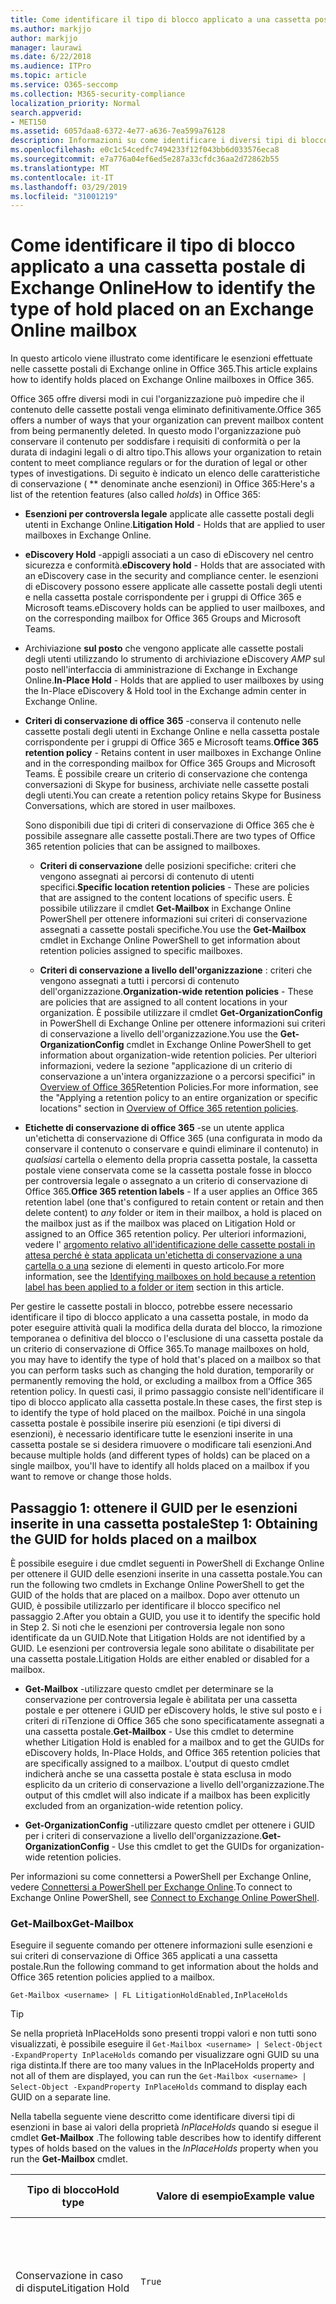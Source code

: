 ```yaml
---
title: Come identificare il tipo di blocco applicato a una cassetta postale di Exchange Online
ms.author: markjjo
author: markjjo
manager: laurawi
ms.date: 6/22/2018
ms.audience: ITPro
ms.topic: article
ms.service: O365-seccomp
ms.collection: M365-security-compliance
localization_priority: Normal
search.appverid:
- MET150
ms.assetid: 6057daa8-6372-4e77-a636-7ea599a76128
description: Informazioni su come identificare i diversi tipi di blocco che è possibile inserire in una cassetta postale di Office 365. Questi tipi di esenzioni includono il blocco per controversia legale, eDiscovery holds e i criteri di conservazione di Office 365. È anche possibile determinare se un utente è stato escluso da un criterio di conservazione a livello di organizzazione
ms.openlocfilehash: e0c1c54cedfc7494233f12f043bb6d033576eca8
ms.sourcegitcommit: e7a776a04ef6ed5e287a33cfdc36aa2d72862b55
ms.translationtype: MT
ms.contentlocale: it-IT
ms.lasthandoff: 03/29/2019
ms.locfileid: "31001219"
---
```

# <a name="how-to-identify-the-type-of-hold-placed-on-an-exchange-online-mailbox"></a><span data-ttu-id="5f799-105">Come identificare il tipo di blocco applicato a una cassetta postale di Exchange Online</span><span class="sxs-lookup"><span data-stu-id="5f799-105">How to identify the type of hold placed on an Exchange Online mailbox</span></span>

<span data-ttu-id="5f799-106">In questo articolo viene illustrato come identificare le esenzioni effettuate nelle cassette postali di Exchange online in Office 365.</span><span class="sxs-lookup"><span data-stu-id="5f799-106">This article explains how to identify holds placed on Exchange Online mailboxes in Office 365.</span></span>

<span data-ttu-id="5f799-107">Office 365 offre diversi modi in cui l'organizzazione può impedire che il contenuto delle cassette postali venga eliminato definitivamente.</span><span class="sxs-lookup"><span data-stu-id="5f799-107">Office 365 offers a number of ways that your organization can prevent mailbox content from being permanently deleted.</span></span> <span data-ttu-id="5f799-108">In questo modo l'organizzazione può conservare il contenuto per soddisfare i requisiti di conformità o per la durata di indagini legali o di altro tipo.</span><span class="sxs-lookup"><span data-stu-id="5f799-108">This allows your organization to retain content to meet compliance regulars or for the duration of legal or other types of investigations.</span></span> <span data-ttu-id="5f799-109">Di seguito è indicato un elenco delle caratteristiche di conservazione ( \*\* denominate anche esenzioni) in Office 365:</span><span class="sxs-lookup"><span data-stu-id="5f799-109">Here's a list of the retention features (also called *holds*) in Office 365:</span></span>

- <span data-ttu-id="5f799-110">**Esenzioni per controversIa legale** applicate alle cassette postali degli utenti in Exchange Online.</span><span class="sxs-lookup"><span data-stu-id="5f799-110">**Litigation Hold** - Holds that are applied to user mailboxes in Exchange Online.</span></span>

- <span data-ttu-id="5f799-111">**eDiscovery Hold** -appigli associati a un caso di eDiscovery nel centro sicurezza e conformità.</span><span class="sxs-lookup"><span data-stu-id="5f799-111">**eDiscovery hold** - Holds that are associated with an eDiscovery case in the security and compliance center.</span></span> <span data-ttu-id="5f799-112">le esenzioni di eDiscovery possono essere applicate alle cassette postali degli utenti e nella cassetta postale corrispondente per i gruppi di Office 365 e Microsoft teams.</span><span class="sxs-lookup"><span data-stu-id="5f799-112">eDiscovery holds can be applied to user mailboxes, and on the corresponding mailbox for Office 365 Groups and Microsoft Teams.</span></span>

- <span data-ttu-id="5f799-113">Archiviazione **sul posto** che vengono applicate alle cassette postali degli utenti utilizzando lo strumento di archiviazione eDiscovery _AMP_ sul posto nell'interfaccia di amministrazione di Exchange in Exchange Online.</span><span class="sxs-lookup"><span data-stu-id="5f799-113">**In-Place Hold** - Holds that are applied to user mailboxes by using the In-Place eDiscovery & Hold tool in the Exchange admin center in Exchange Online.</span></span>

- <span data-ttu-id="5f799-114">**Criteri di conservazione di office 365** -conserva il contenuto nelle cassette postali degli utenti in Exchange Online e nella cassetta postale corrispondente per i gruppi di Office 365 e Microsoft teams.</span><span class="sxs-lookup"><span data-stu-id="5f799-114">**Office 365 retention policy** - Retains content in user mailboxes in Exchange Online and in the corresponding mailbox for Office 365 Groups and Microsoft Teams.</span></span> <span data-ttu-id="5f799-115">È possibile creare un criterio di conservazione che contenga conversazioni di Skype for business, archiviate nelle cassette postali degli utenti.</span><span class="sxs-lookup"><span data-stu-id="5f799-115">You can create a retention policy retains Skype for Business Conversations, which are stored in user mailboxes.</span></span>

  <span data-ttu-id="5f799-116">Sono disponibili due tipi di criteri di conservazione di Office 365 che è possibile assegnare alle cassette postali.</span><span class="sxs-lookup"><span data-stu-id="5f799-116">There are two types of Office 365 retention policies that can be assigned to mailboxes.</span></span>

    - <span data-ttu-id="5f799-117">**Criteri di conservazione** delle posizioni specifiche: criteri che vengono assegnati ai percorsi di contenuto di utenti specifici.</span><span class="sxs-lookup"><span data-stu-id="5f799-117">**Specific location retention policies** - These are policies that are assigned to the content locations of specific users.</span></span> <span data-ttu-id="5f799-118">È possibile utilizzare il cmdlet **Get-Mailbox** in Exchange Online PowerShell per ottenere informazioni sui criteri di conservazione assegnati a cassette postali specifiche.</span><span class="sxs-lookup"><span data-stu-id="5f799-118">You use the **Get-Mailbox** cmdlet in Exchange Online PowerShell to get information about retention policies assigned to specific mailboxes.</span></span>

    - <span data-ttu-id="5f799-119">**Criteri di conservazione a livello dell'organizzazione** : criteri che vengono assegnati a tutti i percorsi di contenuto dell'organizzazione.</span><span class="sxs-lookup"><span data-stu-id="5f799-119">**Organization-wide retention policies** - These are policies that are assigned to all content locations in your organization.</span></span> <span data-ttu-id="5f799-120">È possibile utilizzare il cmdlet **Get-OrganizationConfig** in PowerShell di Exchange Online per ottenere informazioni sui criteri di conservazione a livello dell'organizzazione.</span><span class="sxs-lookup"><span data-stu-id="5f799-120">You use the **Get-OrganizationConfig** cmdlet in Exchange Online PowerShell to get information about organization-wide retention policies.</span></span>
  <span data-ttu-id="5f799-121">Per ulteriori informazioni, vedere la sezione "applicazione di un criterio di conservazione a un'intera organizzazione o a percorsi specifici" in [Overview of Office 365](retention-policies.md#applying-a-retention-policy-to-an-entire-organization-or-specific-locations)Retention Policies.</span><span class="sxs-lookup"><span data-stu-id="5f799-121">For more information, see the "Applying a retention policy to an entire organization or specific locations" section in [Overview of Office 365 retention policies](retention-policies.md#applying-a-retention-policy-to-an-entire-organization-or-specific-locations).</span></span>

- <span data-ttu-id="5f799-122">**Etichette di conservazione di office 365** -se un utente applica un'etichetta di conservazione di Office 365 (una configurata in modo da conservare il contenuto o conservare e quindi eliminare il contenuto) in *qualsiasi* cartella o elemento della propria cassetta postale, la cassetta postale viene conservata come se la cassetta postale fosse in blocco per controversia legale o assegnato a un criterio di conservazione di Office 365.</span><span class="sxs-lookup"><span data-stu-id="5f799-122">**Office 365 retention labels** - If a user applies an Office 365 retention label (one that's configured to retain content or retain and then delete content) to *any* folder or item in their mailbox, a hold is placed on the mailbox just as if the mailbox was placed on Litigation Hold or assigned to an Office 365 retention policy.</span></span> <span data-ttu-id="5f799-123">Per ulteriori informazioni, vedere l' [argomento relativo all'identificazione delle cassette postali in attesa perché è stata applicata un'etichetta di conservazione a una cartella o a una](#identifying-mailboxes-on-hold-because-a-retention-label-has-been-applied-to-a-folder-or-item) sezione di elementi in questo articolo.</span><span class="sxs-lookup"><span data-stu-id="5f799-123">For more information, see the [Identifying mailboxes on hold because a retention label has been applied to a folder or item](#identifying-mailboxes-on-hold-because-a-retention-label-has-been-applied-to-a-folder-or-item) section in this article.</span></span>

<span data-ttu-id="5f799-124">Per gestire le cassette postali in blocco, potrebbe essere necessario identificare il tipo di blocco applicato a una cassetta postale, in modo da poter eseguire attività quali la modifica della durata del blocco, la rimozione temporanea o definitiva del blocco o l'esclusione di una cassetta postale da un criterio di conservazione di Office 365.</span><span class="sxs-lookup"><span data-stu-id="5f799-124">To manage mailboxes on hold, you may have to identify the type of hold that's placed on a mailbox so that you can perform tasks such as changing the hold duration, temporarily or permanently removing the hold, or excluding a mailbox from a Office 365 retention policy.</span></span> <span data-ttu-id="5f799-125">In questi casi, il primo passaggio consiste nell'identificare il tipo di blocco applicato alla cassetta postale.</span><span class="sxs-lookup"><span data-stu-id="5f799-125">In these cases, the first step is to identify the type of hold placed on the mailbox.</span></span> <span data-ttu-id="5f799-126">Poiché in una singola cassetta postale è possibile inserire più esenzioni (e tipi diversi di esenzioni), è necessario identificare tutte le esenzioni inserite in una cassetta postale se si desidera rimuovere o modificare tali esenzioni.</span><span class="sxs-lookup"><span data-stu-id="5f799-126">And because multiple holds (and different types of holds) can be placed on a single mailbox, you'll have to identify all holds placed on a mailbox if you want to remove or change those holds.</span></span>

## <a name="step-1-obtaining-the-guid-for-holds-placed-on-a-mailbox"></a><span data-ttu-id="5f799-127">Passaggio 1: ottenere il GUID per le esenzioni inserite in una cassetta postale</span><span class="sxs-lookup"><span data-stu-id="5f799-127">Step 1: Obtaining the GUID for holds placed on a mailbox</span></span>

<span data-ttu-id="5f799-128">È possibile eseguire i due cmdlet seguenti in PowerShell di Exchange Online per ottenere il GUID delle esenzioni inserite in una cassetta postale.</span><span class="sxs-lookup"><span data-stu-id="5f799-128">You can run the following two cmdlets in Exchange Online PowerShell to get the GUID of the holds that are placed on a mailbox.</span></span> <span data-ttu-id="5f799-129">Dopo aver ottenuto un GUID, è possibile utilizzarlo per identificare il blocco specifico nel passaggio 2.</span><span class="sxs-lookup"><span data-stu-id="5f799-129">After you obtain a GUID, you use it to identify the specific hold in Step 2.</span></span> <span data-ttu-id="5f799-130">Si noti che le esenzioni per controversia legale non sono identificate da un GUID.</span><span class="sxs-lookup"><span data-stu-id="5f799-130">Note that Litigation Holds are not identified by a GUID.</span></span> <span data-ttu-id="5f799-131">Le esenzioni per controversia legale sono abilitate o disabilitate per una cassetta postale.</span><span class="sxs-lookup"><span data-stu-id="5f799-131">Litigation Holds are either enabled or disabled for a mailbox.</span></span>

- <span data-ttu-id="5f799-132">**Get-Mailbox** -utilizzare questo cmdlet per determinare se la conservazione per controversia legale è abilitata per una cassetta postale e per ottenere i GUID per eDiscovery holds, le stive sul posto e i criteri di riTenzione di Office 365 che sono specificatamente assegnati a una cassetta postale.</span><span class="sxs-lookup"><span data-stu-id="5f799-132">**Get-Mailbox** - Use this cmdlet to determine whether Litigation Hold is enabled for a mailbox and to get the GUIDs for eDiscovery holds, In-Place Holds, and Office 365 retention policies that are specifically assigned to a mailbox.</span></span> <span data-ttu-id="5f799-133">L'output di questo cmdlet indicherà anche se una cassetta postale è stata esclusa in modo esplicito da un criterio di conservazione a livello dell'organizzazione.</span><span class="sxs-lookup"><span data-stu-id="5f799-133">The output of this cmdlet will also indicate if a mailbox has been explicitly excluded from an organization-wide retention policy.</span></span>

- <span data-ttu-id="5f799-134">**Get-OrganizationConfig** -utilizzare questo cmdlet per ottenere i GUID per i criteri di conservazione a livello dell'organizzazione.</span><span class="sxs-lookup"><span data-stu-id="5f799-134">**Get-OrganizationConfig** - Use this cmdlet to get the GUIDs for organization-wide retention policies.</span></span>

<span data-ttu-id="5f799-135">Per informazioni su come connettersi a PowerShell per Exchange Online, vedere [Connettersi a PowerShell per Exchange Online](https://docs.microsoft.com/powershell/exchange/exchange-online/connect-to-exchange-online-powershell/connect-to-exchange-online-powershell?view=exchange-ps).</span><span class="sxs-lookup"><span data-stu-id="5f799-135">To connect to Exchange Online PowerShell, see [Connect to Exchange Online PowerShell](https://docs.microsoft.com/powershell/exchange/exchange-online/connect-to-exchange-online-powershell/connect-to-exchange-online-powershell?view=exchange-ps).</span></span>

### <a name="get-mailbox"></a><span data-ttu-id="5f799-136">Get-Mailbox</span><span class="sxs-lookup"><span data-stu-id="5f799-136">Get-Mailbox</span></span>

<span data-ttu-id="5f799-137">Eseguire il seguente comando per ottenere informazioni sulle esenzioni e sui criteri di conservazione di Office 365 applicati a una cassetta postale.</span><span class="sxs-lookup"><span data-stu-id="5f799-137">Run the following command to get information about the holds and Office 365 retention policies applied to a mailbox.</span></span>

```
Get-Mailbox <username> | FL LitigationHoldEnabled,InPlaceHolds
```

> [!TIP]
> <span data-ttu-id="5f799-138">Se nella proprietà InPlaceHolds sono presenti troppi valori e non tutti sono visualizzati, è possibile eseguire il `Get-Mailbox <username> | Select-Object -ExpandProperty InPlaceHolds` comando per visualizzare ogni GUID su una riga distinta.</span><span class="sxs-lookup"><span data-stu-id="5f799-138">If there are too many values in the InPlaceHolds property and not all of them are displayed, you can run the `Get-Mailbox <username> | Select-Object -ExpandProperty InPlaceHolds` command to display each GUID on a separate line.</span></span>

<span data-ttu-id="5f799-139">Nella tabella seguente viene descritto come identificare diversi tipi di esenzioni in base ai valori della proprietà *InPlaceHolds* quando si esegue il cmdlet **Get-Mailbox** .</span><span class="sxs-lookup"><span data-stu-id="5f799-139">The following table describes how to identify different types of holds based on the values in the *InPlaceHolds* property when you run the **Get-Mailbox** cmdlet.</span></span>


|<span data-ttu-id="5f799-140">Tipo di blocco</span><span class="sxs-lookup"><span data-stu-id="5f799-140">Hold type</span></span>  |<span data-ttu-id="5f799-141">Valore di esempio</span><span class="sxs-lookup"><span data-stu-id="5f799-141">Example value</span></span>  |<span data-ttu-id="5f799-142">Come identificare il blocco</span><span class="sxs-lookup"><span data-stu-id="5f799-142">How to identify the hold</span></span>  |
|---------|---------|---------|
|<span data-ttu-id="5f799-143">Conservazione in caso di dispute</span><span class="sxs-lookup"><span data-stu-id="5f799-143">Litigation Hold</span></span>     |    `True`     |     <span data-ttu-id="5f799-144">Il blocco per controversia legale è abilitato per una \*\* cassetta postale se la proprietà `True`LitigationHoldEnabled è impostata su.</span><span class="sxs-lookup"><span data-stu-id="5f799-144">Litigation Hold is enabled for a mailbox if the *LitigationHoldEnabled* property is set to `True`.</span></span>    |
|<span data-ttu-id="5f799-145">eDiscovery Hold</span><span class="sxs-lookup"><span data-stu-id="5f799-145">eDiscovery hold</span></span>     |  `UniH7d895d48-7e23-4a8d-8346-533c3beac15d`       |   <span data-ttu-id="5f799-146">La *Proprietà InPlaceHolds* contiene il GUID di qualsiasi blocco associato a un caso di eDiscovery nel centro sicurezza e conformità.</span><span class="sxs-lookup"><span data-stu-id="5f799-146">The *InPlaceHolds property* contains the GUID of any hold associated with an eDiscovery case in the security and compliance center.</span></span> <span data-ttu-id="5f799-147">Si può dire che si tratta di un blocco eDiscovery perché il GUID inizia `UniH` con il prefisso (che denota una conservazione unitaria).</span><span class="sxs-lookup"><span data-stu-id="5f799-147">You can tell this is an eDiscovery hold because the GUID starts with the `UniH` prefix (which denotes a Unified Hold).</span></span>      |
|<span data-ttu-id="5f799-148">Blocco sul posto</span><span class="sxs-lookup"><span data-stu-id="5f799-148">In-Place Hold</span></span>     |     `c0ba3ce811b6432a8751430937152491` <br/> <span data-ttu-id="5f799-149">oppure</span><span class="sxs-lookup"><span data-stu-id="5f799-149">or</span></span> <br/> `cld9c0a984ca74b457fbe4504bf7d3e00de`  |     <span data-ttu-id="5f799-150">La proprietà *InPlaceHolds* contiene il GUID del blocco sul posto applicato alla cassetta postale.</span><span class="sxs-lookup"><span data-stu-id="5f799-150">The *InPlaceHolds* property contains the GUID of the In-Place Hold that's placed on the mailbox.</span></span> <span data-ttu-id="5f799-151">Si può dire che si tratta di un blocco sul posto, perché il GUID non inizia con un prefisso o inizia con il `cld` prefisso.</span><span class="sxs-lookup"><span data-stu-id="5f799-151">You can tell this is an In-Place Hold because the GUID either doesn't start with a prefix or it starts with the `cld` prefix.</span></span>     |
|<span data-ttu-id="5f799-152">Criteri di conservazione di Office 365 applicati specificamente alla cassetta postale</span><span class="sxs-lookup"><span data-stu-id="5f799-152">Office 365 retention policy specifically applied to the mailbox</span></span>     |    `mbxcdbbb86ce60342489bff371876e7f224:1` <br/> <span data-ttu-id="5f799-153">oppure</span><span class="sxs-lookup"><span data-stu-id="5f799-153">or</span></span> <br/> `skp127d7cf1076947929bf136b7a2a8c36f:3`     |     <span data-ttu-id="5f799-154">La proprietà InPlaceHolds contiene GUID di tutti i criteri di conservazione delle posizioni specifici applicati alla cassetta postale.</span><span class="sxs-lookup"><span data-stu-id="5f799-154">The InPlaceHolds property contains GUIDs of any specific location retention policy that's applied to the mailbox.</span></span> <span data-ttu-id="5f799-155">È possibile identificare i criteri di conservazione perché il GUID inizia `mbx` con il `skp` prefisso o.</span><span class="sxs-lookup"><span data-stu-id="5f799-155">You can identify retention policies because the GUID starts with the `mbx` or the `skp` prefix.</span></span> <span data-ttu-id="5f799-156">Il `skp` prefisso indica che il criterio di conservazione viene applicato alle conversazioni di Skype for business nella cassetta postale dell'utente.</span><span class="sxs-lookup"><span data-stu-id="5f799-156">The `skp` prefix indicates that the retention policy is applied to Skype for Business conversations in the user's mailbox.</span></span>    |
|<span data-ttu-id="5f799-157">Escluso da un criterio di conservazione di Office 365 a livello di organizzazione</span><span class="sxs-lookup"><span data-stu-id="5f799-157">Excluded from an organization-wide Office 365 retention policy</span></span>     |   `-mbxe9b52bf7ab3b46a286308ecb29624696`      |     <span data-ttu-id="5f799-158">Se una cassetta postale è esclusa da un criterio di conservazione di Office 365 a livello di organizzazione, il GUID del criterio di conservazione a cui viene esclusa la cassetta postale viene visualizzato nella `-mbx` proprietà InPlaceHolds ed è identificato dal prefisso.</span><span class="sxs-lookup"><span data-stu-id="5f799-158">If a mailbox is excluded from an organization-wide Office 365 retention policy, the GUID for the retention policy the mailbox is excluded from is displayed in the InPlaceHolds property and is identified by the `-mbx` prefix.</span></span>    |

### <a name="get-organizationconfig"></a><span data-ttu-id="5f799-159">Get-OrganizationConfig</span><span class="sxs-lookup"><span data-stu-id="5f799-159">Get-OrganizationConfig</span></span>
<span data-ttu-id="5f799-160">Se la proprietà *InPlaceHolds* è vuota quando si esegue il cmdlet **Get-Mailbox** , è possibile che siano ancora presenti uno o più criteri di conservazione di Office 365 a livello di organizzazione applicati alla cassetta postale.</span><span class="sxs-lookup"><span data-stu-id="5f799-160">If the *InPlaceHolds* property is empty when you run the **Get-Mailbox** cmdlet, there still may be one or more organization-wide Office 365 retention policies applied to the mailbox.</span></span> <span data-ttu-id="5f799-161">Eseguire il seguente comando in PowerShell di Exchange Online per ottenere un elenco di GUID per i criteri di conservazione di Office 365 a livello di organizzazione.</span><span class="sxs-lookup"><span data-stu-id="5f799-161">Run the following command in Exchange Online PowerShell to get a list of GUIDs for organization-wide Office 365 retention policies.</span></span>

```
Get-OrganizationConfig | FL InPlaceHolds
```

> [!TIP]
> <span data-ttu-id="5f799-162">Se nella proprietà InPlaceHolds sono presenti troppi valori e non tutti sono visualizzati, è possibile eseguire il `Get-OrganizationConfig | Select-Object -ExpandProperty InPlaceHolds` comando per visualizzare ogni GUID su una riga distinta.</span><span class="sxs-lookup"><span data-stu-id="5f799-162">If there are too many values in the InPlaceHolds property and not all of them are displayed, you can run the `Get-OrganizationConfig | Select-Object -ExpandProperty InPlaceHolds` command to display each GUID on a separate line.</span></span>

<span data-ttu-id="5f799-163">Nella tabella seguente vengono descritti i diversi tipi di esenzioni a livello di organizzazione e viene descritto come identificare ogni tipo in base ai GUID contenuti nella proprietà *InPlaceHolds* quando si esegue il cmdlet **Get-OrganizationConfig** .</span><span class="sxs-lookup"><span data-stu-id="5f799-163">The following table describes the different types of organization-wide holds and how to identify each type based on the GUIDs contained in *InPlaceHolds* property when you run the **Get-OrganizationConfig** cmdlet.</span></span>


|<span data-ttu-id="5f799-164">Tipo di blocco</span><span class="sxs-lookup"><span data-stu-id="5f799-164">Hold type</span></span>  |<span data-ttu-id="5f799-165">Valore di esempio</span><span class="sxs-lookup"><span data-stu-id="5f799-165">Example value</span></span>  |<span data-ttu-id="5f799-166">Descrizione</span><span class="sxs-lookup"><span data-stu-id="5f799-166">Description</span></span>  |
|---------|---------|---------|
|<span data-ttu-id="5f799-167">Criteri di conservazione di Office 365 applicati alle cassette postali di Exchange, alle cartelle pubbliche di Exchange e alle chat di Teams</span><span class="sxs-lookup"><span data-stu-id="5f799-167">Office 365 retention policies applied to Exchange mailboxes, Exchange public folders, and Teams chats</span></span>    |      `mbx7cfb30345d454ac0a989ab3041051209:2`   |   <span data-ttu-id="5f799-168">I criteri di conservazione a livello di organizzazione applicati alle cassette postali di Exchange, alle cartelle pubbliche di Exchange e alle chat di 1xN in Microsoft teams `mbx` sono identificati da GUID che iniziano con il prefisso.</span><span class="sxs-lookup"><span data-stu-id="5f799-168">Organization-wide retention policies applied to Exchange mailboxes, Exchange public folders, and 1xN chats in Microsoft Teams are identified by GUIDs that start with the `mbx` prefix.</span></span> <span data-ttu-id="5f799-169">Si noti che le chat di 1xN vengono archiviate nella cassetta postale dei singoli partecipanti alla chat.</span><span class="sxs-lookup"><span data-stu-id="5f799-169">Note that 1xN chats are stored in the mailbox of the individual chat participants.</span></span>      |
|<span data-ttu-id="5f799-170">Criteri di conservazione di Office 365 applicati ai messaggi di gruppo di Office 365 e ai gruppi di Team</span><span class="sxs-lookup"><span data-stu-id="5f799-170">Office 365 retention policy applied to Office 365 Groups and Teams channel messages</span></span>     |   `grp1a0a132ee8944501a4bb6a452ec31171:3`      |    <span data-ttu-id="5f799-171">I criteri di conservazione a livello di organizzazione applicati ai gruppi di Office 365 e ai messaggi di canale in Microsoft teams sono identificati da GUID che iniziano con il `grp` prefisso.</span><span class="sxs-lookup"><span data-stu-id="5f799-171">Organization-wide retention policies applied to Office 365 groups and channel messages in Microsoft Teams are identified by GUIDs that start with the `grp` prefix.</span></span> <span data-ttu-id="5f799-172">Si noti che i messaggi di canale vengono archiviati nella cassetta postale di gruppo associata a un team di Microsoft.</span><span class="sxs-lookup"><span data-stu-id="5f799-172">Note that channel messages are stored in the group mailbox that is associated with a Microsoft Team.</span></span>     |

<span data-ttu-id="5f799-173">Per ulteriori informazioni sui criteri di conservazione applicati a Microsoft teams, vedere la sezione "percorso team" [Panoramica dei criteri di conservazione](retention-policies.md#applying-a-retention-policy-to-an-entire-organization-or-specific-locations).</span><span class="sxs-lookup"><span data-stu-id="5f799-173">For more information retention policies applied to Microsoft Teams, see the "Teams location" section [Overview of retention policies](retention-policies.md#applying-a-retention-policy-to-an-entire-organization-or-specific-locations).</span></span>

### <a name="understanding-the-format-of-the-inplaceholds-value-for-retention-policies"></a><span data-ttu-id="5f799-174">Informazioni sul formato del valore InPlaceHolds per i criteri di conservazione</span><span class="sxs-lookup"><span data-stu-id="5f799-174">Understanding the format of the InPlaceHolds value for retention policies</span></span>

<span data-ttu-id="5f799-175">Oltre al prefisso (MBX, SKP o GRP) che identifica un elemento nella proprietà InPlaceHolds come criterio di conservazione di Office 365, il valore contiene anche un suffisso che identifica il tipo di azione di conservazione configurata per il criterio.</span><span class="sxs-lookup"><span data-stu-id="5f799-175">In addition to the prefix (mbx, skp, or grp) that identifies an item in the InPlaceHolds property as an Office 365 retention policy, the value also contains a suffix that identifies the type of retention action that's configured for the policy.</span></span> <span data-ttu-id="5f799-176">Ad esempio, il suffisso Action è evidenziato in grassetto negli esempi seguenti:</span><span class="sxs-lookup"><span data-stu-id="5f799-176">For example, the action suffix is highlighted in bold type in the following examples:</span></span>

   <span data-ttu-id="5f799-177">`skp127d7cf1076947929bf136b7a2a8c36f`**: 1**</span><span class="sxs-lookup"><span data-stu-id="5f799-177">`skp127d7cf1076947929bf136b7a2a8c36f`**:1**</span></span>

   <span data-ttu-id="5f799-178">`mbx7cfb30345d454ac0a989ab3041051209`**: 2**</span><span class="sxs-lookup"><span data-stu-id="5f799-178">`mbx7cfb30345d454ac0a989ab3041051209`**:2**</span></span>

   <span data-ttu-id="5f799-179">`grp1a0a132ee8944501a4bb6a452ec31171`**: 3**</span><span class="sxs-lookup"><span data-stu-id="5f799-179">`grp1a0a132ee8944501a4bb6a452ec31171`**:3**</span></span>

<span data-ttu-id="5f799-180">Nella tabella seguente vengono definite le tre possibili azioni di conservazione:</span><span class="sxs-lookup"><span data-stu-id="5f799-180">The following table defines the three possible retention actions:</span></span>

|<span data-ttu-id="5f799-181">Valore</span><span class="sxs-lookup"><span data-stu-id="5f799-181">Value</span></span>  |<span data-ttu-id="5f799-182">Descrizione</span><span class="sxs-lookup"><span data-stu-id="5f799-182">Description</span></span>  |
|---------|---------|
|<span data-ttu-id="5f799-183">**1**</span><span class="sxs-lookup"><span data-stu-id="5f799-183">**1**</span></span>     | <span data-ttu-id="5f799-184">Indica che il criterio di conservazione è configurato per eliminare gli elementi; il criterio non conserva gli elementi.</span><span class="sxs-lookup"><span data-stu-id="5f799-184">Indicates the retention policy is configured to delete items; the policy doesn't retain items.</span></span>        |
|<span data-ttu-id="5f799-185">**2**</span><span class="sxs-lookup"><span data-stu-id="5f799-185">**2**</span></span>    |    <span data-ttu-id="5f799-186">Indica che il criterio di conservazione è configurato per contenere gli elementi; il criterio non elimina gli elementi dopo la scadenza del periodo di conservazione.</span><span class="sxs-lookup"><span data-stu-id="5f799-186">Indicates the retention policy is configured to hold items; the policy doesn't delete items after the retention period expires.</span></span>     |
|<span data-ttu-id="5f799-187">**3**</span><span class="sxs-lookup"><span data-stu-id="5f799-187">**3**</span></span>     |   <span data-ttu-id="5f799-188">Indica che il criterio di conservazione è configurato per contenere gli elementi e quindi eliminarli dopo la scadenza del periodo di conservazione.</span><span class="sxs-lookup"><span data-stu-id="5f799-188">Indicates the retention policy is configured to hold items and then delete them after the retention period expires.</span></span>      |

<span data-ttu-id="5f799-189">Per ulteriori informazioni sulle azioni di conservazione, vedere la sezione "conservazione del contenuto per un periodo di tempo specifico" in [Overview of](retention-policies.md#retaining-content-for-a-specific-period-of-time)Retention Policies.</span><span class="sxs-lookup"><span data-stu-id="5f799-189">For more information about retention actions, see the "Retaining content for a specific period of time" section in [Overview of retention policies](retention-policies.md#retaining-content-for-a-specific-period-of-time).</span></span>
   
## <a name="step-2-using-the-guid-to-identify-the-hold"></a><span data-ttu-id="5f799-190">Passaggio 2: utilizzo del GUID per identificare il blocco</span><span class="sxs-lookup"><span data-stu-id="5f799-190">Step 2: Using the GUID to identify the hold</span></span>

<span data-ttu-id="5f799-191">Dopo aver ottenuto il GUID di un'esenzione applicato a una cassetta postale, il passaggio successivo consiste nell'utilizzare il GUID per identificare il blocco.</span><span class="sxs-lookup"><span data-stu-id="5f799-191">After you obtain the GUID for a hold that is applied to a mailbox, the next step is to use that GUID to identify the hold.</span></span> <span data-ttu-id="5f799-192">Nelle sezioni seguenti viene illustrato come identificare il nome del blocco (e altre informazioni) utilizzando il GUID di blocco.</span><span class="sxs-lookup"><span data-stu-id="5f799-192">The following sections show how to identify the name of the hold (and other information) by using the hold GUID.</span></span>

### <a name="ediscovery-holds"></a><span data-ttu-id="5f799-193">eDiscovery contiene</span><span class="sxs-lookup"><span data-stu-id="5f799-193">eDiscovery holds</span></span>

<span data-ttu-id="5f799-194">Eseguire i comandi seguenti in PowerShell centro conformità & di sicurezza per identificare un'esenzione di eDiscovery applicata alla cassetta postale.</span><span class="sxs-lookup"><span data-stu-id="5f799-194">Run the following commands in Security & Compliance Center PowerShell to identify an eDiscovery hold that's applied to the mailbox.</span></span> <span data-ttu-id="5f799-195">Utilizzare il GUID (escluso il prefisso UniH) per il blocco eDiscovery identificato nel passaggio 1.</span><span class="sxs-lookup"><span data-stu-id="5f799-195">Use the GUID (not including the UniH prefix) for the eDiscovery hold that you identified in Step 1.</span></span> <span data-ttu-id="5f799-196">Il primo comando crea una variabile che contiene informazioni sul blocco. Questa variabile viene utilizzata negli altri comandi.</span><span class="sxs-lookup"><span data-stu-id="5f799-196">The first command creates a variable that contains information about the hold; this variable is used in the other commands.</span></span> <span data-ttu-id="5f799-197">Nel secondo comando viene visualizzato il nome del caso di eDiscovery a cui è associato il blocco.</span><span class="sxs-lookup"><span data-stu-id="5f799-197">The second command displays the name of the eDiscovery case the hold is associated with.</span></span> <span data-ttu-id="5f799-198">Il terzo comando Visualizza il nome del blocco e un elenco delle cassette postali a cui è applicato il blocco.</span><span class="sxs-lookup"><span data-stu-id="5f799-198">The third command displays the name of the hold and a list of the mailboxes the hold applies to.</span></span>

```
$CaseHold = Get-CaseHoldPolicy <hold GUID without prefix>
```

```
Get-ComplianceCase $CaseHold.CaseId | FL Name
```

```
$CaseHold | FL Name,ExchangeLocation
```

<span data-ttu-id="5f799-199">Per eseguire la connessione a PowerShell per Centro sicurezza & Compliance, vedere [Connect to Security _AMP_ Compliance Center PowerShell](https://docs.microsoft.com/powershell/exchange/office-365-scc/connect-to-scc-powershell/connect-to-scc-powershell?view=exchange-ps).</span><span class="sxs-lookup"><span data-stu-id="5f799-199">To connect to Security & Compliance Center PowerShell, see  [Connect to Security & Compliance Center PowerShell](https://docs.microsoft.com/powershell/exchange/office-365-scc/connect-to-scc-powershell/connect-to-scc-powershell?view=exchange-ps).</span></span>

### <a name="in-place-holds"></a><span data-ttu-id="5f799-200">Archiviazione sul posto</span><span class="sxs-lookup"><span data-stu-id="5f799-200">In-Place Holds</span></span>

<span data-ttu-id="5f799-201">Eseguire il seguente comando in PowerShell di Exchange Online per identificare il blocco sul posto applicato alla cassetta postale.</span><span class="sxs-lookup"><span data-stu-id="5f799-201">Run the following command in Exchange Online PowerShell to identify the In-Place Hold that's applied to the mailbox.</span></span> <span data-ttu-id="5f799-202">Utilizzare il GUID per il blocco sul posto identificato nel passaggio 1.</span><span class="sxs-lookup"><span data-stu-id="5f799-202">Use the GUID for the In-Place Hold that you identified in Step 1.</span></span> <span data-ttu-id="5f799-203">Il comando Visualizza il nome del blocco e un elenco delle cassette postali a cui è applicato il blocco.</span><span class="sxs-lookup"><span data-stu-id="5f799-203">The command displays the name of the hold and a list of the mailboxes the hold applies to.</span></span>

```
Get-MailboxSearch -InPlaceHoldIdentity <hold GUID> | FL Name,SourceMailboxes
```
<span data-ttu-id="5f799-204">Si noti che se il GUID per il blocco sul posto inizia con il `cld` prefisso, assicurarsi di includere il prefisso quando si esegue il comando precedente.</span><span class="sxs-lookup"><span data-stu-id="5f799-204">Note that if the GUID for the In-Place Hold starts with the `cld` prefix, be sure to include the prefix when running the previous command.</span></span>

### <a name="office-365-retention-policies"></a><span data-ttu-id="5f799-205">Criteri di conservazione di Office 365</span><span class="sxs-lookup"><span data-stu-id="5f799-205">Office 365 retention policies</span></span>

<span data-ttu-id="5f799-206">Eseguire il seguente comando in PowerShell centro conformità di & di sicurezza per identificare i criteri di conservazione di Office 365 (a livello di organizzazione o di posizione specifica) applicati alla cassetta postale.</span><span class="sxs-lookup"><span data-stu-id="5f799-206">Run the following command in Security & Compliance Center PowerShell to identity the Office 365 retention policy (organization-wide or specific location) that's applied to the mailbox.</span></span> <span data-ttu-id="5f799-207">Utilizzare il GUID (che non include il prefisso MBX, SKP o GRP o il suffisso di azione) identificato nel passaggio 1.</span><span class="sxs-lookup"><span data-stu-id="5f799-207">Use the GUID (not including the mbx, skp, or grp prefix or the action suffix) that you identified in Step 1.</span></span>

```
Get-RetentionCompliancePolicy <hold GUID without prefix or suffix> -DistributionDetail  | FL Name,*Location
```

## <a name="identifying-mailboxes-on-hold-because-a-retention-label-has-been-applied-to-a-folder-or-item"></a><span data-ttu-id="5f799-208">Identificazione delle cassette postali in attesa perché è stata applicata un'etichetta di conservazione a una cartella o un elemento</span><span class="sxs-lookup"><span data-stu-id="5f799-208">Identifying mailboxes on hold because a retention label has been applied to a folder or item</span></span>

<span data-ttu-id="5f799-209">Ogni volta che un utente applica un'etichetta di conservazione configurata per mantenere il contenuto o mantenere e quindi eliminare il contenuto in una cartella o un elemento della propria cassetta postale, la proprietà della cassetta postale *ComplianceTagHoldApplied* è impostata su **true**.</span><span class="sxs-lookup"><span data-stu-id="5f799-209">Whenever a user applies a retention label that's configured to retain content or retain and then delete content to any folder or item in their mailbox, the *ComplianceTagHoldApplied* mailbox property is set to **True**.</span></span> <span data-ttu-id="5f799-210">In questo caso, la cassetta postale viene considerata attiva, come se fosse stata inserita in una conservazione per controversia legale o assegnata a un criterio di ritenzione di Office 365.</span><span class="sxs-lookup"><span data-stu-id="5f799-210">When this happens, the mailbox is considered to be on hold, just as if it was placed on Litigation Hold or assigned to an Office 365 retention policy.</span></span> <span data-ttu-id="5f799-211">Quando la proprietà *ComplianceTagHoldApplied* è impostata su **true**, è possibile che si verifichino le seguenti operazioni:</span><span class="sxs-lookup"><span data-stu-id="5f799-211">When the *ComplianceTagHoldApplied* property is set to **True**, the following things may occur:</span></span>

- <span data-ttu-id="5f799-212">Se la cassetta postale o l'account utente di Office 365 dell'utente viene eliminato, la cassetta postale diventa una [cassetta postale inattiva](inactive-mailboxes-in-office-365.md).</span><span class="sxs-lookup"><span data-stu-id="5f799-212">If the mailbox or the user's Office 365 user account is deleted, the mailbox becomes an [inactive mailbox](inactive-mailboxes-in-office-365.md).</span></span>
- <span data-ttu-id="5f799-213">Non sarà possibile disabilitare la cassetta postale, ovvero la cassetta postale principale o la cassetta postale di archiviazione, se è abilitata.</span><span class="sxs-lookup"><span data-stu-id="5f799-213">You won't be able to disable the mailbox (either the primary mailbox or the archive mailbox, if it's enabled).</span></span>
- <span data-ttu-id="5f799-214">Gli elementi della cassetta postale possono essere mantenuti più a lungo del previsto.</span><span class="sxs-lookup"><span data-stu-id="5f799-214">Items in the mailbox may be retained longer than expected.</span></span> <span data-ttu-id="5f799-215">Ciò è dovuto al fatto che la cassetta postale è in attesa e pertanto nessun elemento verrà eliminato definitivamente (eliminato).</span><span class="sxs-lookup"><span data-stu-id="5f799-215">This is because the mailbox is on hold and therefore no items will be permanently deleted (purged).</span></span>

<span data-ttu-id="5f799-216">Per visualizzare il valore della proprietà *ComplianceTagHoldApplied* , eseguire il comando seguente in PowerShell di Exchange Online:</span><span class="sxs-lookup"><span data-stu-id="5f799-216">To view the value of the *ComplianceTagHoldApplied* property, run the following command in Exchange Online PowerShell:</span></span>

```
Get-Mailbox <username> |FL ComplianceTagHoldApplied
```

<span data-ttu-id="5f799-217">Per ulteriori informazioni sulle etichette di conservazione, vedere [Overview of Office 365](labels.md)retention labels.</span><span class="sxs-lookup"><span data-stu-id="5f799-217">For more information about retention labels, see [Overview of Office 365 retention labels](labels.md).</span></span>

## <a name="managing-mailboxes-on-delay-hold"></a><span data-ttu-id="5f799-218">Gestione delle cassette postali in attesa del ritardo</span><span class="sxs-lookup"><span data-stu-id="5f799-218">Managing mailboxes on delay hold</span></span>

<span data-ttu-id="5f799-219">Dopo la rimozione di qualsiasi tipo di blocco da una cassetta postale, il valore della proprietà della cassetta postale *DelayHoldApplied* è impostato su **true**.</span><span class="sxs-lookup"><span data-stu-id="5f799-219">After any type of hold is removed from a mailbox, the value of the *DelayHoldApplied* mailbox property is set to **True**.</span></span> <span data-ttu-id="5f799-220">Questo problema si verifica quando l'Assistente cartelle gestite elabora la cassetta postale e rileva che è stata rimossa un'esenzione.</span><span class="sxs-lookup"><span data-stu-id="5f799-220">This occurs the next time the Managed Folder Assistant processes the mailbox and detects that a hold has been removed.</span></span> <span data-ttu-id="5f799-221">Si tratta di un *blocco di ritardo* che indica che la rimozione effettiva del blocco viene posticipata di 30 giorni per evitare che i dati vengano eliminati definitivamente (eliminati) dalla cassetta postale.</span><span class="sxs-lookup"><span data-stu-id="5f799-221">This is called a *delay hold* and means that the actual removal of the hold is delayed for 30 days to prevent data from being permanently deleted (purged) from the mailbox.</span></span> <span data-ttu-id="5f799-222">In questo modo gli amministratori avranno la possibilità di cercare o recuperare gli elementi della cassetta postale che verranno eliminati dopo che il blocco è stato effettivamente rimosso.</span><span class="sxs-lookup"><span data-stu-id="5f799-222">This gives admins an opportunity to search for or recover mailbox items that will be purged after the hold is actually removed.</span></span> <span data-ttu-id="5f799-223">Quando viene immessa una conservazione per la cassetta postale, la cassetta postale è ancora considerata attiva per una durata illimitata, come se la cassetta postale fosse in conservazione per controversia legale.</span><span class="sxs-lookup"><span data-stu-id="5f799-223">When a delay hold is placed on the mailbox, the mailbox is still considered to be on hold for an unlimited duration, as if the mailbox was on Litigation Hold.</span></span> <span data-ttu-id="5f799-224">Dopo 30 giorni, scade il ritardo e Office 365 tenterà automaticamente di rimuovere il blocco di ritardo (impostando la proprietà *DelayHoldApplied* su **false**) in modo che il blocco venga effettivamente rimosso.</span><span class="sxs-lookup"><span data-stu-id="5f799-224">After 30 days, the delay hold expires, and Office 365 will automatically attempt to remove the delay hold (by setting the *DelayHoldApplied* property to **False**) so that the hold will be actually removed.</span></span> <span data-ttu-id="5f799-225">Dopo che la proprietà *DelayHoldApplied* è impostata su **false**, gli elementi contrassegnati per la rimozione verranno eliminati alla successiva elaborazione della cassetta postale da parte dell'Assistente cartelle gestite.</span><span class="sxs-lookup"><span data-stu-id="5f799-225">After the *DelayHoldApplied* property to **False**, items that are marked for removal will be purged the next time the mailbox is processed by the Managed Folder Assistant.</span></span>

<span data-ttu-id="5f799-226">Per visualizzare il valore della proprietà *DelayHoldApplied* per una cassetta postale, eseguire il comando seguente in PowerShell di Exchange Online.</span><span class="sxs-lookup"><span data-stu-id="5f799-226">To view the value for the *DelayHoldApplied* property for a mailbox, run the following command in Exchange Online PowerShell.</span></span>

```
Get-Mailbox <username> | FL DelayHoldApplied
```

<span data-ttu-id="5f799-227">Per rimuovere il ritardo di attesa prima della scadenza, è possibile eseguire il comando seguente in PowerShell di Exchange Online:</span><span class="sxs-lookup"><span data-stu-id="5f799-227">To remove the delay hold before it expires, you can run the following command in Exchange Online PowerShell:</span></span> 
 
```
Set-Mailbox <username> -RemoveDelayHoldApplied
```
<span data-ttu-id="5f799-228">Tenere presente che è necessario essere assegnati al ruolo di blocco legale in Exchange Online per utilizzare il parametro *RemoveDelayHoldApplied*</span><span class="sxs-lookup"><span data-stu-id="5f799-228">Note that you must be assigned the Legal Hold role in Exchange Online to use the *RemoveDelayHoldApplied* parameter</span></span> 

<span data-ttu-id="5f799-229">Per rimuovere il blocco di ritardo su una cassetta postale inattiva, eseguire il comando seguente in PowerShell di Exchange Online:</span><span class="sxs-lookup"><span data-stu-id="5f799-229">To remove the delay hold on an inactive mailbox, run the following command in Exchange Online PowerShell:</span></span>

```
Set-Mailbox <DN or Exchange GUID> -InactiveMailbox -RemoveDelayHoldApplied
```

> [!TIP]
> <span data-ttu-id="5f799-230">Il modo migliore per specificare una cassetta postale inattiva nel comando precedente consiste nell'utilizzare il nome distinto o il valore GUID di Exchange.</span><span class="sxs-lookup"><span data-stu-id="5f799-230">The best way to specify an inactive mailbox in the previous command is to use its Distinguished Name or Exchange GUID value.</span></span> <span data-ttu-id="5f799-231">L'utilizzo di uno di questi valori consente di non specificare accidentalmente la cassetta postale errata.</span><span class="sxs-lookup"><span data-stu-id="5f799-231">Using one of these values helps prevent accidentally specifying the wrong mailbox.</span></span> 

## <a name="next-steps"></a><span data-ttu-id="5f799-232">Passaggi successivi</span><span class="sxs-lookup"><span data-stu-id="5f799-232">Next steps</span></span>

<span data-ttu-id="5f799-233">Dopo aver identificato le esenzioni applicate a una cassetta postale, è possibile eseguire attività quali la modifica della durata del blocco, la rimozione temporanea o permanente del blocco o nel caso di criteri di conservazione di Office 365, ad esclusione di una cassetta postale inattiva dal criterio.</span><span class="sxs-lookup"><span data-stu-id="5f799-233">After you identify the holds that are applied to a mailbox, you can perform tasks such as changing the duration of the hold, temporarily or permanently removing the hold, or in the case of Office 365 retention policies, excluding an inactive mailbox from the policy.</span></span> <span data-ttu-id="5f799-234">Per ulteriori informazioni sull'esecuzione di attività correlate alle esenzioni, vedere uno dei seguenti argomenti:</span><span class="sxs-lookup"><span data-stu-id="5f799-234">For more information about performing tasks related to holds, see the one of the following topics:</span></span>

- <span data-ttu-id="5f799-235">Eseguire il comando di [mailbox> dell'utente \<set-RetentionCompliancePolicy-AddExchangeLocationException](https://docs.microsoft.com/powershell/module/exchange/policy-and-compliance-retention/Set-RetentionCompliancePolicy?view=exchange-ps) nel centro sicurezza & Compliance PowerShell per escludere una cassetta postale da un criterio di conservazione di Office 365 a livello di organizzazione.</span><span class="sxs-lookup"><span data-stu-id="5f799-235">Run the [Set-RetentionCompliancePolicy -AddExchangeLocationException \<user mailbox>](https://docs.microsoft.com/powershell/module/exchange/policy-and-compliance-retention/Set-RetentionCompliancePolicy?view=exchange-ps) command in Security & Compliance Center PowerShell to exclude a mailbox from an organization-wide Office 365 retention policy.</span></span> <span data-ttu-id="5f799-236">Si noti che questo comando può essere utilizzato solo per i criteri di conservazione in cui \*\* il valore della proprietà `All`ExchangeLocation è uguale a.</span><span class="sxs-lookup"><span data-stu-id="5f799-236">Note that this command can only be used for retention policies where the value for the *ExchangeLocation* property equals `All`.</span></span>

- <span data-ttu-id="5f799-237">Eseguire il [GUID di blocco set- \<Mailbox-ExcludeFromOrgHolds senza prefisso o comando suffix>](https://docs.microsoft.com/powershell/module/exchange/mailboxes/set-mailbox?view=exchange-ps) in PowerShell di Exchange Online per escludere una cassetta postale inattiva da un criterio di conservazione di Office 365 a livello di organizzazione.</span><span class="sxs-lookup"><span data-stu-id="5f799-237">Run the [Set-Mailbox -ExcludeFromOrgHolds \<hold GUID without prefix or suffix>](https://docs.microsoft.com/powershell/module/exchange/mailboxes/set-mailbox?view=exchange-ps) command in Exchange Online PowerShell to exclude an inactive mailbox from an organization-wide Office 365 retention policy.</span></span>

- [<span data-ttu-id="5f799-238">Modificare la durata del blocco per una cassetta postale inattiva in Office 365</span><span class="sxs-lookup"><span data-stu-id="5f799-238">Change the hold duration for an inactive mailbox in Office 365</span></span>](change-the-hold-duration-for-an-inactive-mailbox.md)

- [<span data-ttu-id="5f799-239">Eliminare una cassetta postale inattiva in Office 365</span><span class="sxs-lookup"><span data-stu-id="5f799-239">Delete an inactive mailbox in Office 365</span></span>](delete-an-inactive-mailbox.md)

- [<span data-ttu-id="5f799-240">Eliminare gli elementi nella cartella Elementi recuperabili delle cassette postali basate su cloud con blocchi</span><span class="sxs-lookup"><span data-stu-id="5f799-240">Delete items in the Recoverable Items folder of cloud-based mailboxes on hold</span></span>](delete-items-in-the-recoverable-items-folder-of-mailboxes-on-hold.md)
